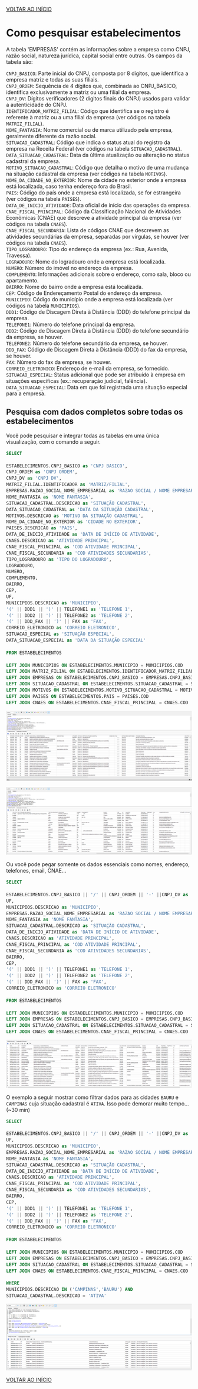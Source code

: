 [VOLTAR AO INÍCIO](main.md)

# Como pesquisar estabelecimentos #

A tabela 'EMPRESAS' contém as informações sobre a empresa como CNPJ, razão social, natureza jurídica, capital social entre outras. Os campos da tabela são:

`CNPJ_BASICO`: Parte inicial do CNPJ, composta por 8 dígitos, que identifica a empresa matriz e todas as suas filiais.<BR>
`CNPJ_ORDEM`: Sequência de 4 dígitos que, combinada ao CNPJ_BASICO, identifica exclusivamente a matriz ou uma filial da empresa.<BR>
`CNPJ_DV`: Dígitos verificadores (2 dígitos finais do CNPJ) usados para validar a autenticidade do CNPJ.<BR>
`IDENTIFICADOR_MATRIZ_FILIAL`: Código que identifica se o registro é referente à matriz ou a uma filial da empresa (ver códigos na tabela `MATRIZ_FILIAL`).<BR>
`NOME_FANTASIA`: Nome comercial ou de marca utilizado pela empresa, geralmente diferente da razão social.<BR>
`SITUACAO_CADASTRAL`: Código que indica o status atual do registro da empresa na Receita Federal (ver códigos na tabela `SITUACAO_CADASTRAL`).<BR>
`DATA_SITUACAO_CADASTRAL`: Data da última atualização ou alteração no status cadastral da empresa.<BR>
`MOTIVO_SITUACAO_CADASTRAL`: Código que detalha o motivo de uma mudança na situação cadastral da empresa (ver códigos na tabela `MOTIVOS`).<BR>
`NOME_DA_CIDADE_NO_EXTERIOR`: Nome da cidade no exterior onde a empresa está localizada, caso tenha endereço fora do Brasil.<BR>
`PAIS`: Código do país onde a empresa está localizada, se for estrangeira (ver códigos na tabela `PAISES`).<BR>
`DATA_DE_INICIO_ATIVIDADE`: Data oficial de início das operações da empresa.<BR>
`CNAE_FISCAL_PRINCIPAL`: Código da Classificação Nacional de Atividades Econômicas (CNAE) que descreve a atividade principal da empresa (ver códigos na tabela `CNAES`).<BR>
`CNAE_FISCAL_SECUNDARIA`: Lista de códigos CNAE que descrevem as atividades secundárias da empresa, separadas por vírgulas, se houver (ver códigos na tabela `CNAES`).<BR>
`TIPO_LOGRADOURO`: Tipo do endereço da empresa (ex.: Rua, Avenida, Travessa).<BR>
`LOGRADOURO`: Nome do logradouro onde a empresa está localizada.<BR>
`NUMERO`: Número do imóvel no endereço da empresa.<BR>
`COMPLEMENTO`: Informações adicionais sobre o endereço, como sala, bloco ou apartamento.<BR>
`BAIRRO`: Nome do bairro onde a empresa está localizada.<BR>
`CEP`: Código de Endereçamento Postal do endereço da empresa.<BR>
`MUNICIPIO`: Código do município onde a empresa está localizada (ver códigos na tabela `MUNICIPIOS`).<BR>
`DDD1`: Código de Discagem Direta à Distância (DDD) do telefone principal da empresa.<BR>
`TELEFONE1`: Número do telefone principal da empresa.<BR>
`DDD2`: Código de Discagem Direta à Distância (DDD) do telefone secundário da empresa, se houver.<BR>
`TELEFONE2`: Número do telefone secundário da empresa, se houver.<BR>
`DDD_FAX`: Código de Discagem Direta à Distância (DDD) do fax da empresa, se houver.<BR>
`FAX`: Número do fax da empresa, se houver.<BR>
`CORREIO_ELETRONICO`: Endereço de e-mail da empresa, se fornecido.<BR>
`SITUACAO_ESPECIAL`: Status adicional que pode ser atribuído à empresa em situações específicas (ex.: recuperação judicial, falência).<BR>
`DATA_SITUACAO_ESPECIAL`: Data em que foi registrada uma situação especial para a empresa.<BR>


## Pesquisa com dados completos sobre todas os estabelecimentos ##

Você pode pesquisar e integrar todas as tabelas em uma única visualização, com o comando a seguir.

```sql
SELECT

ESTABELECIMENTOS.CNPJ_BASICO as 'CNPJ BASICO',
CNPJ_ORDEM as 'CNPJ ORDEM',
CNPJ_DV as 'CNPJ DV',
MATRIZ_FILIAL.IDENTIFICADOR as 'MATRIZ/FILIAL',
EMPRESAS.RAZAO_SOCIAL_NOME_EMPRESARIAL as 'RAZAO SOCIAL / NOME EMPRESARIAL',
NOME_FANTASIA as 'NOME FANTASIA',
SITUACAO_CADASTRAL.DESCRICAO as 'SITUAÇÃO CADASTRAL',
DATA_SITUACAO_CADASTRAL as 'DATA DA SITUAÇÃO CADASTRAL',
MOTIVOS.DESCRICAO as 'MOTIVO DA SITUAÇÃO CADASTRAL',
NOME_DA_CIDADE_NO_EXTERIOR as 'CIDADE NO EXTERIOR',
PAISES.DESCRICAO as 'PAIS',
DATA_DE_INICIO_ATIVIDADE as 'DATA DE INÍCIO DE ATIVIDADE',
CNAES.DESCRICAO as 'ATIVIDADE PRINCIPAL',
CNAE_FISCAL_PRINCIPAL as 'COD ATIVIDADE PRINCIPAL',
CNAE_FISCAL_SECUNDARIA as 'COD ATIVIDADES SECUNDARIAS',
TIPO_LOGRADOURO as 'TIPO DO LOGRADOURO',
LOGRADOURO,
NUMERO,
COMPLEMENTO,
BAIRRO,
CEP,
UF,
MUNICIPIOS.DESCRICAO as 'MUNICIPIO',
'(' || DDD1 || ')' || TELEFONE1 as 'TELEFONE 1',
'(' || DDD2 || ')' || TELEFONE2 as 'TELEFONE 2',
'(' || DDD_FAX || ')' || FAX as 'FAX',
CORREIO_ELETRONICO as 'CORREIO ELETRONICO',
SITUACAO_ESPECIAL as 'SITUAÇÃO ESPECIAL',
DATA_SITUACAO_ESPECIAL as 'DATA DA SITUAÇÃO ESPECIAL'

FROM ESTABELECIMENTOS

LEFT JOIN MUNICIPIOS ON ESTABELECIMENTOS.MUNICIPIO = MUNICIPIOS.COD
LEFT JOIN MATRIZ_FILIAL ON ESTABELECIMENTOS.IDENTIFICADOR_MATRIZ_FILIAL = MATRIZ_FILIAL.COD
LEFT JOIN EMPRESAS ON ESTABELECIMENTOS.CNPJ_BASICO = EMPRESAS.CNPJ_BASICO
LEFT JOIN SITUACAO_CADASTRAL ON ESTABELECIMENTOS.SITUACAO_CADASTRAL = SITUACAO_CADASTRAL.COD
LEFT JOIN MOTIVOS ON ESTABELECIMENTOS.MOTIVO_SITUACAO_CADASTRAL = MOTIVOS.COD
LEFT JOIN PAISES ON ESTABELECIMENTOS.PAIS = PAISES.COD
LEFT JOIN CNAES ON ESTABELECIMENTOS.CNAE_FISCAL_PRINCIPAL = CNAES.COD
```

![Imagem 1](ESTABELECIMENTOS/1.png)

![Imagem 2](ESTABELECIMENTOS/2.png)

Ou você pode pegar somente os dados essenciais como nomes, endereço, telefones, email, CNAE...

```sql
SELECT

ESTABELECIMENTOS.CNPJ_BASICO || '/' || CNPJ_ORDEM || '-' ||CNPJ_DV as 'CNPJ',
UF,
MUNICIPIOS.DESCRICAO as 'MUNICIPIO',
EMPRESAS.RAZAO_SOCIAL_NOME_EMPRESARIAL as 'RAZAO SOCIAL / NOME EMPRESARIAL',
NOME_FANTASIA as 'NOME FANTASIA',
SITUACAO_CADASTRAL.DESCRICAO as 'SITUAÇÃO CADASTRAL',
DATA_DE_INICIO_ATIVIDADE as 'DATA DE INÍCIO DE ATIVIDADE',
CNAES.DESCRICAO as 'ATIVIDADE PRINCIPAL',
CNAE_FISCAL_PRINCIPAL as 'COD ATIVIDADE PRINCIPAL',
CNAE_FISCAL_SECUNDARIA as 'COD ATIVIDADES SECUNDARIAS',
BAIRRO,
CEP,
'(' || DDD1 || ')' || TELEFONE1 as 'TELEFONE 1',
'(' || DDD2 || ')' || TELEFONE2 as 'TELEFONE 2',
'(' || DDD_FAX || ')' || FAX as 'FAX',
CORREIO_ELETRONICO as 'CORREIO ELETRONICO'

FROM ESTABELECIMENTOS

LEFT JOIN MUNICIPIOS ON ESTABELECIMENTOS.MUNICIPIO = MUNICIPIOS.COD
LEFT JOIN EMPRESAS ON ESTABELECIMENTOS.CNPJ_BASICO = EMPRESAS.CNPJ_BASICO
LEFT JOIN SITUACAO_CADASTRAL ON ESTABELECIMENTOS.SITUACAO_CADASTRAL = SITUACAO_CADASTRAL.COD
LEFT JOIN CNAES ON ESTABELECIMENTOS.CNAE_FISCAL_PRINCIPAL = CNAES.COD
```

![Imagem 3](ESTABELECIMENTOS/3.png)

O exemplo a seguir mostrar como filtrar dados para as cidades `BAURU` e `CAMPINAS` cuja situação cadastral é `ATIVA`. Isso pode demorar muito tempo... (~30 min)

```sql
SELECT

ESTABELECIMENTOS.CNPJ_BASICO || '/' || CNPJ_ORDEM || '-' ||CNPJ_DV as 'CNPJ',
UF,
MUNICIPIOS.DESCRICAO as 'MUNICIPIO',
EMPRESAS.RAZAO_SOCIAL_NOME_EMPRESARIAL as 'RAZAO SOCIAL / NOME EMPRESARIAL',
NOME_FANTASIA as 'NOME FANTASIA',
SITUACAO_CADASTRAL.DESCRICAO as 'SITUAÇÃO CADASTRAL',
DATA_DE_INICIO_ATIVIDADE as 'DATA DE INÍCIO DE ATIVIDADE',
CNAES.DESCRICAO as 'ATIVIDADE PRINCIPAL',
CNAE_FISCAL_PRINCIPAL as 'COD ATIVIDADE PRINCIPAL',
CNAE_FISCAL_SECUNDARIA as 'COD ATIVIDADES SECUNDARIAS',
BAIRRO,
CEP,
'(' || DDD1 || ')' || TELEFONE1 as 'TELEFONE 1',
'(' || DDD2 || ')' || TELEFONE2 as 'TELEFONE 2',
'(' || DDD_FAX || ')' || FAX as 'FAX',
CORREIO_ELETRONICO as 'CORREIO ELETRONICO'

FROM ESTABELECIMENTOS

LEFT JOIN MUNICIPIOS ON ESTABELECIMENTOS.MUNICIPIO = MUNICIPIOS.COD
LEFT JOIN EMPRESAS ON ESTABELECIMENTOS.CNPJ_BASICO = EMPRESAS.CNPJ_BASICO
LEFT JOIN SITUACAO_CADASTRAL ON ESTABELECIMENTOS.SITUACAO_CADASTRAL = SITUACAO_CADASTRAL.COD
LEFT JOIN CNAES ON ESTABELECIMENTOS.CNAE_FISCAL_PRINCIPAL = CNAES.COD

WHERE
MUNICIPIOS.DESCRICAO IN ('CAMPINAS','BAURU') AND
SITUACAO_CADASTRAL.DESCRICAO = 'ATIVA'
```

![Imagem 4](ESTABELECIMENTOS/4.png)

[VOLTAR AO INÍCIO](main.md)
